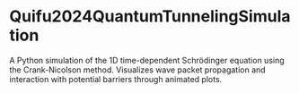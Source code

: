 # Quifu2024QuantumTunnelingSimulation
A Python simulation of the 1D time-dependent Schrödinger equation using the Crank-Nicolson method. Visualizes wave packet propagation and interaction with potential barriers through animated plots.
